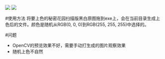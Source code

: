 ![](http://7xku3h.com1.z0.glb.clouddn.com/16-7-16/17340010.jpg)
![](http://7xku3h.com1.z0.glb.clouddn.com/16-7-16/74645624.jpg)

#使用方法
将要上色的秘密花园扫描版黑白原图拖到exe上，会在当前目录生成上色后的文件。颜色是随机从RGB(0, 0, 0)到RGB(255, 255, 255)中选择的。

#问题
- OpenCV的预览效果不好，需要手动打生成的图片观察效果
- 随机上色不自然
